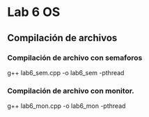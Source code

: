 # Lab 6 OS

## Compilación de archivos

### Compilación de archivo con semaforos

g++ lab6_sem.cpp -o lab6_sem -pthread

### Compilación de archivo con monitor.

g++ lab6_mon.cpp -o lab6_mon -pthread